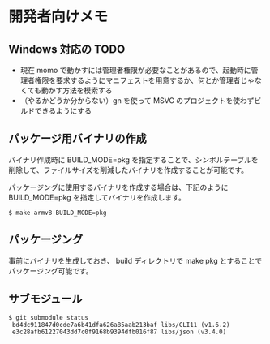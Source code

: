 # 開発者向けメモ

## Windows 対応の TODO

- 現在 momo で動かすには管理者権限が必要なことがあるので、起動時に管理者権限を要求するようにマニフェストを用意するか、何とか管理者じゃなくても動かす方法を模索する
- （やるかどうか分からない）gn を使って MSVC のプロジェクトを使わずビルドできるようにする

## パッケージ用バイナリの作成

バイナリ作成時に BUILD_MODE=pkg を指定することで、シンボルテーブルを削除して、ファイルサイズを削減したバイナリを作成することが可能です。

パッケージングに使用するバイナリを作成する場合は、下記のように BUILD_MODE=pkg を指定してバイナリを作成します。

```
$ make armv8 BUILD_MODE=pkg
```

## パッケージング

事前にバイナリを生成しておき、 build ディレクトリで make pkg とすることでパッケージング可能です。

## サブモジュール

```
$ git submodule status
 bd4dc911847d0cde7a6b41dfa626a85aab213baf libs/CLI11 (v1.6.2)
 e3c28afb61227043dd7c0f9168b9394dfb016f87 libs/json (v3.4.0)
```
